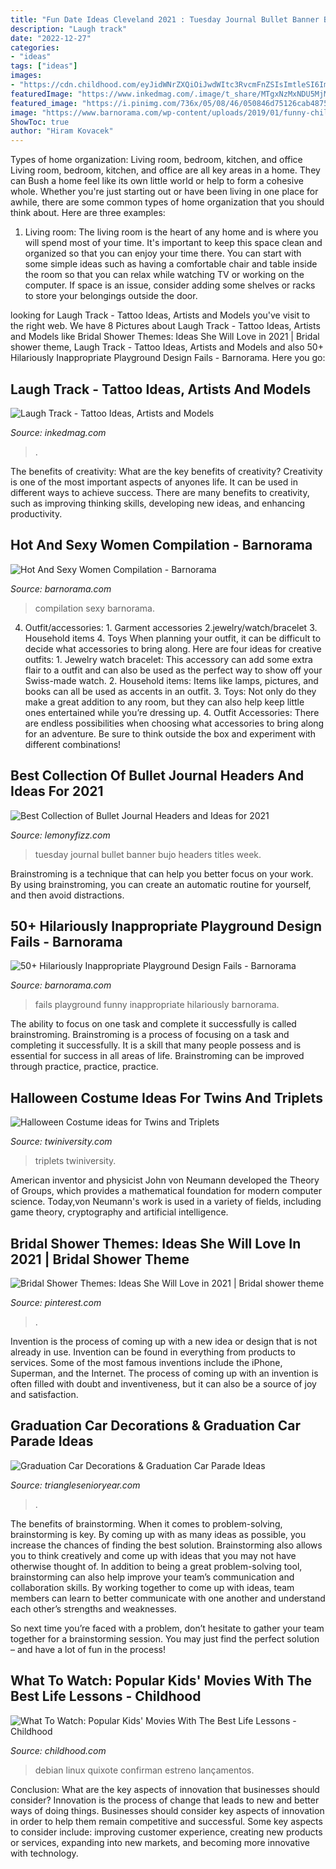 ```yaml
---
title: "Fun Date Ideas Cleveland 2021 : Tuesday Journal Bullet Banner Bujo Headers Titles Week"
description: "Laugh track"
date: "2022-12-27"
categories:
- "ideas"
tags: ["ideas"]
images:
- "https://cdn.childhood.com/eyJidWNrZXQiOiJwdWItc3RvcmFnZSIsImtleSI6ImNoaWxkaG9vZC93cC1jb250ZW50L3VwbG9hZHMvMjAxOC8wOS9Ub3ktU3RvcnkuanBnIiwiZWRpdHMiOnsicmVzaXplIjp7IndpZHRoIjo3NjAsImhlaWdodCI6NDgwLCJmaXQiOiJjb3ZlciIsImJhY2tncm91bmQiOnsiciI6MCwiZyI6MCwiYiI6MCwiYWxwaGEiOjF9LCJwb3NpdGlvbiI6InRvcCJ9fX0="
featuredImage: "https://www.inkedmag.com/.image/t_share/MTgxNzMxNDU5MjMxMzkyOTM0/mike-fb.jpg"
featured_image: "https://i.pinimg.com/736x/05/08/46/050846d75126cab4875a6284d21f6527.jpg"
image: "https://www.barnorama.com/wp-content/uploads/2019/01/funny-children-playground-design-fails-3.jpg"
ShowToc: true
author: "Hiram Kovacek"
---
```



Types of home organization: Living room, bedroom, kitchen, and office
Living room, bedroom, kitchen, and office are all key areas in a home. They can Bush a home feel like its own little world or help to form a cohesive whole. Whether you're just starting out or have been living in one place for awhile, there are some common types of home organization that you should think about. Here are three examples:
1. Living room: The living room is the heart of any home and is where you will spend most of your time. It's important to keep this space clean and organized so that you can enjoy your time there. You can start with some simple ideas such as having a comfortable chair and table inside the room so that you can relax while watching TV or working on the computer. If space is an issue, consider adding some shelves or racks to store your belongings outside the door.


	

		
looking for Laugh Track - Tattoo Ideas, Artists and Models you've visit to the right web. We have 8 Pictures about Laugh Track - Tattoo Ideas, Artists and Models like Bridal Shower Themes: Ideas She Will Love in 2021 | Bridal shower theme, Laugh Track - Tattoo Ideas, Artists and Models and also 50+ Hilariously Inappropriate Playground Design Fails - Barnorama. Here you go:
		
    
## Laugh Track - Tattoo Ideas, Artists And Models

<img loading=lazy src="https://www.inkedmag.com/.image/t_share/MTgxNzMxNDU5MjMxMzkyOTM0/mike-fb.jpg" onerror="this.onerror=null;this.src='https://tse2.mm.bing.net/th?id=OIP.U7_g5Hrbs8e8knwhcKTt2AHaD4&amp;pid=15.1';" alt="Laugh Track - Tattoo Ideas, Artists and Models">

_Source: inkedmag.com_

>. 

	

The benefits of creativity: What are the key benefits of creativity?
Creativity is one of the most important aspects of anyones life. It can be used in different ways to achieve success. There are many benefits to creativity, such as improving thinking skills, developing new ideas, and enhancing productivity.

    
## Hot And Sexy Women Compilation - Barnorama

<img loading=lazy src="https://www.barnorama.com/wp-content/uploads/2019/02/women-18-1.jpg" onerror="this.onerror=null;this.src='https://tse3.mm.bing.net/th?id=OIP.TUxuDJrqKCYVoWlwHtuGygHaJ4&amp;pid=15.1';" alt="Hot And Sexy Women Compilation - Barnorama">

_Source: barnorama.com_

>compilation sexy barnorama. 

	

4. Outfit/accessories: 1. Garment accessories 2.jewelry/watch/bracelet 3. Household items 4. Toys
When planning your outfit, it can be difficult to decide what accessories to bring along. Here are four ideas for creative outfits: 1. Jewelry watch bracelet: This accessory can add some extra flair to a outfit and can also be used as the perfect way to show off your Swiss-made watch. 2. Household items: Items like lamps, pictures, and books can all be used as accents in an outfit. 3. Toys: Not only do they make a great addition to any room, but they can also help keep little ones entertained while you’re dressing up. 4. Outfit Accessories: There are endless possibilities when choosing what accessories to bring along for an adventure. Be sure to think outside the box and experiment with different combinations!

    
## Best Collection Of Bullet Journal Headers And Ideas For 2021

<img loading=lazy src="https://lemonyfizz.com/wp-content/uploads/2020/10/a2-tuesday-bujo-banner-ideas-diaryofabulletjournal.jpg" onerror="this.onerror=null;this.src='https://tse1.mm.bing.net/th?id=OIP.n9TA51uYWuddODbJ5oz3ywHaJ3&amp;pid=15.1';" alt="Best Collection of Bullet Journal Headers and Ideas for 2021">

_Source: lemonyfizz.com_

>tuesday journal bullet banner bujo headers titles week. 

	

Brainstroming is a technique that can help you better focus on your work. By using brainstroming, you can create an automatic routine for yourself, and then avoid distractions.

    
## 50+ Hilariously Inappropriate Playground Design Fails - Barnorama

<img loading=lazy src="https://www.barnorama.com/wp-content/uploads/2019/01/funny-children-playground-design-fails-3.jpg" onerror="this.onerror=null;this.src='https://tse3.mm.bing.net/th?id=OIP.tfKcdFcFjNDkI4xHlqGRjwHaHO&amp;pid=15.1';" alt="50+ Hilariously Inappropriate Playground Design Fails - Barnorama">

_Source: barnorama.com_

>fails playground funny inappropriate hilariously barnorama. 

	

The ability to focus on one task and complete it successfully is called brainstroming. Brainstroming is a process of focusing on a task and completing it successfully. It is a skill that many people possess and is essential for success in all areas of life. Brainstroming can be improved through practice, practice, practice.

    
## Halloween Costume Ideas For Twins And Triplets

<img loading=lazy src="https://www.twiniversity.com/wp-content/uploads/2012/09/315603_296381740380519_83620293_n.jpeg" onerror="this.onerror=null;this.src='https://tse1.mm.bing.net/th?id=OIP.BNiX4GjPZmYyPt56LfRt-wHaJ4&amp;pid=15.1';" alt="Halloween Costume ideas for Twins and Triplets">

_Source: twiniversity.com_

>triplets twiniversity. 

	

American inventor and physicist John von Neumann developed the Theory of Groups, which provides a mathematical foundation for modern computer science. Today,von Neumann's work is used in a variety of fields, including game theory, cryptography and artificial intelligence.

    
## Bridal Shower Themes: Ideas She Will Love In 2021 | Bridal Shower Theme

<img loading=lazy src="https://i.pinimg.com/736x/05/08/46/050846d75126cab4875a6284d21f6527.jpg" onerror="this.onerror=null;this.src='https://tse3.mm.bing.net/th?id=OIP.PcK2W8nmzjmXxE5pH7xw4AHaQZ&amp;pid=15.1';" alt="Bridal Shower Themes: Ideas She Will Love in 2021 | Bridal shower theme">

_Source: pinterest.com_

>. 

	

Invention is the process of coming up with a new idea or design that is not already in use. Invention can be found in everything from products to services. Some of the most famous inventions include the iPhone, Superman, and the Internet. The process of coming up with an invention is often filled with doubt and inventiveness, but it can also be a source of joy and satisfaction.

    
## Graduation Car Decorations &amp; Graduation Car Parade Ideas

<img loading=lazy src="https://www.trianglesenioryear.com/images/gradparadeforSEO.JPG" onerror="this.onerror=null;this.src='https://tse1.mm.bing.net/th?id=OIP.kWs_CnXDaf6yPpQznksTNAHaD5&amp;pid=15.1';" alt="Graduation Car Decorations &amp; Graduation Car Parade Ideas">

_Source: trianglesenioryear.com_

>. 

	

The benefits of brainstorming.
When it comes to problem-solving, brainstorming is key. By coming up with as many ideas as possible, you increase the chances of finding the best solution. Brainstorming also allows you to think creatively and come up with ideas that you may not have otherwise thought of.
In addition to being a great problem-solving tool, brainstorming can also help improve your team’s communication and collaboration skills. By working together to come up with ideas, team members can learn to better communicate with one another and understand each other’s strengths and weaknesses.

So next time you’re faced with a problem, don’t hesitate to gather your team together for a brainstorming session. You may just find the perfect solution – and have a lot of fun in the process!

    
## What To Watch: Popular Kids&#039; Movies With The Best Life Lessons - Childhood

<img loading=lazy src="https://cdn.childhood.com/eyJidWNrZXQiOiJwdWItc3RvcmFnZSIsImtleSI6ImNoaWxkaG9vZC93cC1jb250ZW50L3VwbG9hZHMvMjAxOC8wOS9Ub3ktU3RvcnkuanBnIiwiZWRpdHMiOnsicmVzaXplIjp7IndpZHRoIjo3NjAsImhlaWdodCI6NDgwLCJmaXQiOiJjb3ZlciIsImJhY2tncm91bmQiOnsiciI6MCwiZyI6MCwiYiI6MCwiYWxwaGEiOjF9LCJwb3NpdGlvbiI6InRvcCJ9fX0=" onerror="this.onerror=null;this.src='https://tse3.mm.bing.net/th?id=OIP.bW9b84a2mBODIiaf4TS0fQHaEr&amp;pid=15.1';" alt="What To Watch: Popular Kids&#039; Movies With The Best Life Lessons - Childhood">

_Source: childhood.com_

>debian linux quixote confirman estreno lançamentos. 

	

Conclusion: What are the key aspects of innovation that businesses should consider?
Innovation is the process of change that leads to new and better ways of doing things. Businesses should consider key aspects of innovation in order to help them remain competitive and successful. Some key aspects to consider include: improving customer experience, creating new products or services, expanding into new markets, and becoming more innovative with technology.

